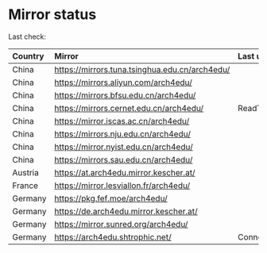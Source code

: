 <script src="./time.js"></script>
# Mirror status
Last check: <script type="text/javascript">localize(1753298568.7406313);</script>

|Country|Mirror|Last update|
|:------|:-----|:----------|
|China|https://mirrors.tuna.tsinghua.edu.cn/arch4edu/|<script type="text/javascript">localize(1753253682);</script>|
|China|https://mirrors.aliyun.com/arch4edu/|<script type="text/javascript">localize(1753253682);</script>|
|China|https://mirrors.bfsu.edu.cn/arch4edu/|<script type="text/javascript">localize(1753253682);</script>|
|China|https://mirrors.cernet.edu.cn/arch4edu/|ReadTimeout|
|China|https://mirror.iscas.ac.cn/arch4edu/|<script type="text/javascript">localize(1753253682);</script>|
|China|https://mirrors.nju.edu.cn/arch4edu/|<script type="text/javascript">localize(1753210186);</script>|
|China|https://mirror.nyist.edu.cn/arch4edu/|<script type="text/javascript">localize(1753253682);</script>|
|China|https://mirrors.sau.edu.cn/arch4edu/|<script type="text/javascript">localize(1752994001);</script>|
|Austria|https://at.arch4edu.mirror.kescher.at/|<script type="text/javascript">localize(1753253682);</script>|
|France|https://mirror.lesviallon.fr/arch4edu/|<script type="text/javascript">localize(1753253682);</script>|
|Germany|https://pkg.fef.moe/arch4edu/|<script type="text/javascript">localize(1753253682);</script>|
|Germany|https://de.arch4edu.mirror.kescher.at/|<script type="text/javascript">localize(1753253682);</script>|
|Germany|https://mirror.sunred.org/arch4edu/|<script type="text/javascript">localize(1753253682);</script>|
|Germany|https://arch4edu.shtrophic.net/|ConnectionError|

<script src="./tablefilter/tablefilter.js"></script>
<script src="./table.js"></script>